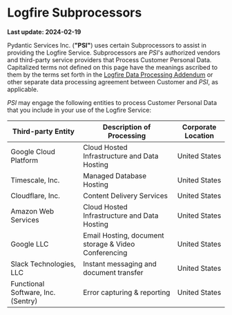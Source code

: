 # Logfire Subprocessors

**Last update: 2024-02-19**

Pydantic Services Inc. (**"PSI"**) uses certain Subprocessors to assist in providing the Logfire Service.
Subprocessors are _PSI_'s authorized vendors and third-party service providers that Process Customer Personal Data.
Capitalized terms not defined on this page have the meanings ascribed to them by the terms set forth in the
[Logfire Data Processing Addendum](data_processing_addendum.md) or other separate data processing agreement between
Customer and _PSI_, as applicable.

_PSI_ may engage the following entities to process Customer Personal Data that you include in your use of the Logfire
Service:

| Third-party Entity                 | Description of Processing                            | Corporate Location |
|------------------------------------|------------------------------------------------------|--------------------|
| Google Cloud Platform              | Cloud Hosted Infrastructure and Data Hosting         | United States      |
| Timescale, Inc.                    | Managed Database Hosting                             | United States      |
| Cloudflare, Inc.                   | Content Delivery Services                            | United States      |
| Amazon Web Services                | Cloud Hosted Infrastructure and Data Hosting         | United States      |
| Google LLC                         | Email Hosting, document storage & Video Conferencing | United States      |
| Slack Technologies, LLC            | Instant messaging and document transfer              | United States      |
| Functional Software, Inc. (Sentry) | Error capturing & reporting                          | United States      |
